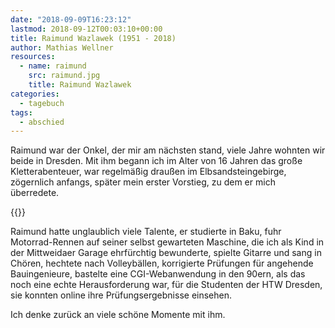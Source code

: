 ```yaml
---
date: "2018-09-09T16:23:12"
lastmod: 2018-09-12T00:03:10+00:00
title: Raimund Wazlawek (1951 - 2018)
author: Mathias Wellner
resources:
  - name: raimund
    src: raimund.jpg
    title: Raimund Wazlawek
categories:
  - tagebuch
tags:
  - abschied
---
```

Raimund war der Onkel, der mir am nächsten stand, viele Jahre wohnten wir beide in Dresden. Mit ihm begann ich im Alter von 16 Jahren das große Kletterabenteuer, war regelmäßig draußen im Elbsandsteingebirge, zögernlich anfangs, später mein erster Vorstieg, zu dem er mich überredete. 
<!--more-->

{{<responsive-image name="raimund">}}

Raimund hatte unglaublich viele Talente, er studierte in Baku, fuhr Motorrad-Rennen auf seiner selbst gewarteten Maschine, die ich als Kind in der Mittweidaer Garage ehrfürchtig bewunderte, spielte Gitarre und sang in Chören, hechtete nach Volleybällen, korrigierte Prüfungen für angehende Bauingenieure, bastelte eine CGI-Webanwendung in den 90ern, als das noch eine echte Herausforderung war, für die Studenten der HTW Dresden, sie konnten online ihre Prüfungsergebnisse einsehen. 

Ich denke zurück an viele schöne Momente mit ihm. 
